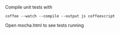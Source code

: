 Compile unit tests with

	coffee --watch --compile --output js coffeescript

Open mocha.html to see tests running